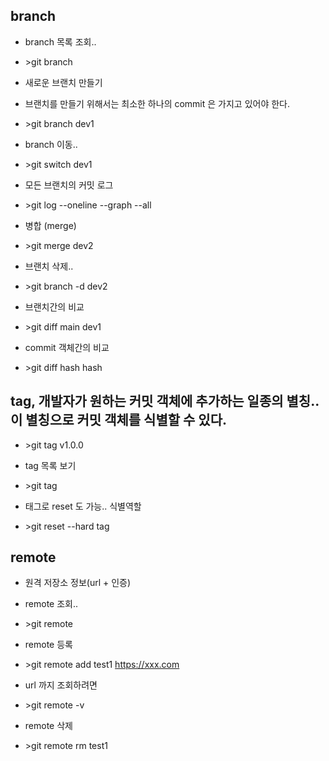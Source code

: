 ## branch 
* branch 목록 조회.. 
* \>git branch
* 새로운 브랜치 만들기
* 브랜치를 만들기 위해서는 최소한 하나의 commit 은 가지고 있어야 한다. 
* \>git branch dev1
  
* branch 이동.. 
* \>git switch dev1
  
* 모든 브랜치의 커밋 로그
* \>git log --oneline --graph --all
    
* 병합 (merge)
* \>git merge dev2
  
* 브랜치 삭제..
* \>git branch -d dev2
  
* 브랜치간의 비교
* \>git diff main dev1
  
* commit 객체간의 비교
* \>git diff hash hash


## tag, 개발자가 원하는 커밋 객체에 추가하는 일종의 별칭.. 이 별칭으로 커밋 객체를 식별할 수 있다.
* \>git tag v1.0.0

* tag 목록 보기
* \>git tag

* 태그로 reset 도 가능.. 식별역할
* \>git reset --hard tag
  
## remote
* 원격 저장소 정보(url + 인증)
* remote 조회..
* \>git remote

* remote 등록
* \>git remote add test1 https://xxx.com

* url 까지 조회하려면
* \>git remote -v

* remote 삭제
* \>git remote rm test1

